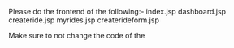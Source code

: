 Please do the frontend of the following:-
index.jsp
dashboard.jsp
createride.jsp
myrides.jsp
createrideform.jsp

Make sure to not change the code of the <form>
